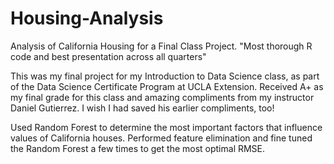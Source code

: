 # Housing-Analysis
Analysis of California Housing for a Final Class Project. "Most thorough R code and best presentation across all quarters"


This was my final project for my Introduction to Data Science class, as part of the Data Science Certificate Program at UCLA Extension. Received A+ as my final grade for this class and amazing compliments from my instructor Daniel Gutierrez. I wish I had saved his earlier compliments, too!

Used Random Forest to determine the most important factors that influence values of California houses. Performed feature elimination and fine tuned the Random Forest a few times to get the most optimal RMSE.

